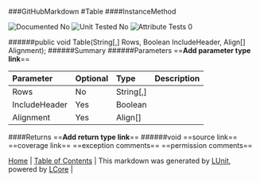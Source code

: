 ###GitHubMarkdown
#Table
####InstanceMethod

![Documented No](http://b.repl.ca/v1/Documented-No-red.png) ![Unit Tested No](http://b.repl.ca/v1/Unit%20Tested-No-lightgrey.png) ![Attribute Tests 0](http://b.repl.ca/v1/Attribute%20Tests-0-lightgrey.png)

######public void Table(String[,] Rows, Boolean IncludeHeader, Align[] Alignment);
######Summary
######Parameters
==__Add parameter type link__==

Parameter | Optional | Type | Description
:---  | :---  | :---  | :--- 
Rows | No | String[,] | 
IncludeHeader | Yes | Boolean | 
Alignment | Yes | Align[] | 

####Returns
==__Add return type link__==
######void
==source link==
==coverage link==
==exception comments==
==permission comments==

[Home](../../README.md) | [Table of Contents](../../TableOfContents.md) | 
This markdown was generated by [LUnit](https://github.com/CodeSingularity/LUnit), powered by [LCore](https://github.com/CodeSingularity/LCore) | 

